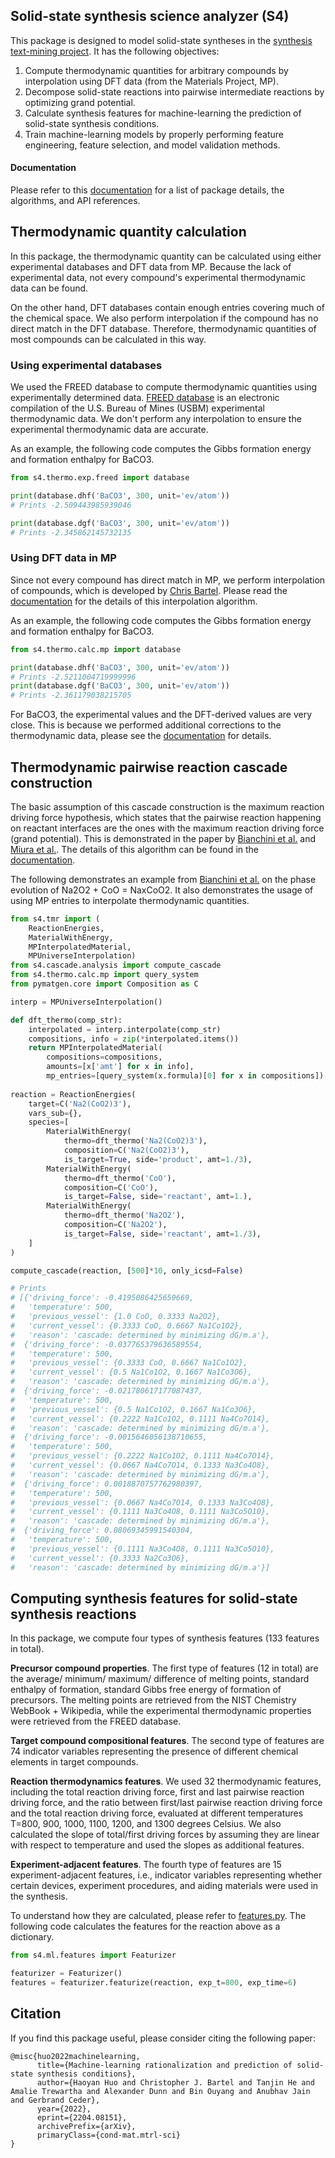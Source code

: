 ## Solid-state synthesis science analyzer (S4)

This package is designed to model solid-state syntheses in the [synthesis text-mining project](https://ceder.berkeley.edu/text-mined-synthesis/). 
It has the following objectives:

1. Compute thermodynamic quantities for arbitrary compounds by interpolation using DFT data (from the Materials Project, MP).
2. Decompose solid-state reactions into pairwise intermediate reactions by optimizing grand potential.
3. Calculate synthesis features for machine-learning the prediction of solid-state synthesis conditions.
4. Train machine-learning models by properly performing feature engineering, feature selection, and model validation methods.

#### Documentation

Please refer to this [documentation](https://cedergrouphub.github.io/s4/cascade.html) for a list of package details,
the algorithms, and API references.

## Thermodynamic quantity calculation

In this package, the thermodynamic quantity can be calculated using either experimental databases and DFT data from MP.
Because the lack of experimental data, not every compound's experimental thermodynamic data can be found. 

On the other hand, DFT databases contain enough entries covering much of the chemical space. We also perform 
interpolation if the compound has no direct match in the DFT database. Therefore, thermodynamic quantities of most
compounds can be calculated in this way.

### Using experimental databases

We used the FREED database to compute thermodynamic quantities using experimentally determined data. 
[FREED database](https://www.thermart.net/freed-thermodynamic-database/) is an electronic compilation of the U.S. Bureau 
of Mines (USBM) experimental thermodynamic data. We don't perform any interpolation to ensure the experimental 
thermodynamic data are accurate.

As an example, the following code computes the Gibbs formation energy and formation enthalpy for BaCO3.

```python
from s4.thermo.exp.freed import database

print(database.dhf('BaCO3', 300, unit='ev/atom'))
# Prints -2.509443985939046

print(database.dgf('BaCO3', 300, unit='ev/atom'))
# Prints -2.345862145732135
```

### Using DFT data in MP

Since not every compound has direct match in MP, we perform interpolation of compounds, which is developed by 
[Chris Bartel](https://cjbartel.github.io/). Please read the [documentation](https://cedergrouphub.github.io/s4/thermodynamics.html) for the details of this
interpolation algorithm.

As an example, the following code computes the Gibbs formation energy and formation enthalpy for BaCO3.

```python
from s4.thermo.calc.mp import database

print(database.dhf('BaCO3', 300, unit='ev/atom'))
# Prints -2.5211004719999996
print(database.dgf('BaCO3', 300, unit='ev/atom'))
# Prints -2.361179038215705
```

For BaCO3, the experimental values and the DFT-derived values are very close. This is because we performed additional 
corrections to the thermodynamic data, please see the [documentation](https://cedergrouphub.github.io/s4/thermodynamics.html) for details.

## Thermodynamic pairwise reaction cascade construction

The basic assumption of this cascade construction is the maximum reaction driving force hypothesis, which states that 
the pairwise reaction happening on reactant interfaces are the ones with the maximum reaction driving force (grand 
potential). This is demonstrated in the paper by [Bianchini et al.](https://www.nature.com/articles/s41563-020-0688-6.pdf)
and [Miura et al.](https://onlinelibrary.wiley.com/doi/full/10.1002/adma.202100312). The details of this algorithm can 
be found in the [documentation](https://cedergrouphub.github.io/s4/cascade.html).

The following demonstrates an example from [Bianchini et al.](https://www.nature.com/articles/s41563-020-0688-6.pdf) on 
the phase evolution of Na2O2 + CoO = NaxCoO2. It also demonstrates the usage of using MP entries to interpolate 
thermodynamic quantities.

```python
from s4.tmr import (
    ReactionEnergies, 
    MaterialWithEnergy, 
    MPInterpolatedMaterial,
    MPUniverseInterpolation)
from s4.cascade.analysis import compute_cascade
from s4.thermo.calc.mp import query_system
from pymatgen.core import Composition as C

interp = MPUniverseInterpolation()

def dft_thermo(comp_str):
    interpolated = interp.interpolate(comp_str)
    compositions, info = zip(*interpolated.items())
    return MPInterpolatedMaterial(
        compositions=compositions, 
        amounts=[x['amt'] for x in info], 
        mp_entries=[query_system(x.formula)[0] for x in compositions])
    
reaction = ReactionEnergies(
    target=C('Na2(CoO2)3'),
    vars_sub={},
    species=[
        MaterialWithEnergy(
            thermo=dft_thermo('Na2(CoO2)3'),
            composition=C('Na2(CoO2)3'), 
            is_target=True, side='product', amt=1./3),
        MaterialWithEnergy(
            thermo=dft_thermo('CoO'),
            composition=C('CoO'), 
            is_target=False, side='reactant', amt=1.),
        MaterialWithEnergy(
            thermo=dft_thermo('Na2O2'),
            composition=C('Na2O2'), 
            is_target=False, side='reactant', amt=1./3),
    ]
)

compute_cascade(reaction, [500]*10, only_icsd=False)

# Prints
# [{'driving_force': -0.4195086425659669,
#   'temperature': 500,
#   'previous_vessel': {1.0 CoO, 0.3333 Na2O2},
#   'current_vessel': {0.3333 CoO, 0.6667 Na1Co1O2},
#   'reason': 'cascade: determined by minimizing dG/m.a'},
#  {'driving_force': -0.037765379636589554,
#   'temperature': 500,
#   'previous_vessel': {0.3333 CoO, 0.6667 Na1Co1O2},
#   'current_vessel': {0.5 Na1Co1O2, 0.1667 Na1Co3O6},
#   'reason': 'cascade: determined by minimizing dG/m.a'},
#  {'driving_force': -0.021780617177087437,
#   'temperature': 500,
#   'previous_vessel': {0.5 Na1Co1O2, 0.1667 Na1Co3O6},
#   'current_vessel': {0.2222 Na1Co1O2, 0.1111 Na4Co7O14},
#   'reason': 'cascade: determined by minimizing dG/m.a'},
#  {'driving_force': -0.0015646056138710655,
#   'temperature': 500,
#   'previous_vessel': {0.2222 Na1Co1O2, 0.1111 Na4Co7O14},
#   'current_vessel': {0.0667 Na4Co7O14, 0.1333 Na3Co4O8},
#   'reason': 'cascade: determined by minimizing dG/m.a'},
#  {'driving_force': 0.0018870757762980397,
#   'temperature': 500,
#   'previous_vessel': {0.0667 Na4Co7O14, 0.1333 Na3Co4O8},
#   'current_vessel': {0.1111 Na3Co4O8, 0.1111 Na3Co5O10},
#   'reason': 'cascade: determined by minimizing dG/m.a'},
#  {'driving_force': 0.08069345991540304,
#   'temperature': 500,
#   'previous_vessel': {0.1111 Na3Co4O8, 0.1111 Na3Co5O10},
#   'current_vessel': {0.3333 Na2Co3O6},
#   'reason': 'cascade: determined by minimizing dG/m.a'}]
```

## Computing synthesis features for solid-state synthesis reactions

In this package, we compute four types of synthesis features (133 features in total). 

**Precursor compound properties**. The first type of features (12 in total) are the average/ minimum/ maximum/ difference 
of melting points, standard enthalpy of formation, standard Gibbs free energy of formation of precursors. The melting 
points are retrieved from the NIST Chemistry WebBook + Wikipedia, while the experimental thermodynamic properties were 
retrieved from the FREED database. 

**Target compound compositional features**. The second type of features are 74 indicator variables representing the 
presence of different chemical elements in target compounds. 

**Reaction thermodynamics features**. We used 32 thermodynamic features, including the total reaction driving force, 
first and last pairwise reaction driving force, and the ratio between first/last pairwise reaction driving force and the 
total reaction driving force, evaluated at different temperatures T=800, 900, 1000, 1100, 1200, and 1300 degrees Celsius. 
We also calculated the slope of total/first driving forces by assuming they are linear with respect to temperature 
and used the slopes as additional features.

**Experiment-adjacent features**. The fourth type of features are 15 experiment-adjacent features, i.e., indicator 
variables representing whether certain devices, experiment procedures, and aiding materials were used in the synthesis.

To understand how they are calculated, please refer to [features.py](s4/ml/features.py).
The following code calculates the features for the reaction above as a dictionary.

```python
from s4.ml.features import Featurizer

featurizer = Featurizer()
features = featurizer.featurize(reaction, exp_t=800, exp_time=6)
```

## Citation

If you find this package useful, please consider citing the following paper:

```
@misc{huo2022machinelearning,
      title={Machine-learning rationalization and prediction of solid-state synthesis conditions}, 
      author={Haoyan Huo and Christopher J. Bartel and Tanjin He and Amalie Trewartha and Alexander Dunn and Bin Ouyang and Anubhav Jain and Gerbrand Ceder},
      year={2022},
      eprint={2204.08151},
      archivePrefix={arXiv},
      primaryClass={cond-mat.mtrl-sci}
}
```
